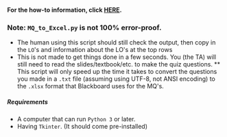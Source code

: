 **For the how-to information, click [HERE](https://github.com/rw4523/IS4523_TAScripts/blob/master/MQ_Scripts/README.md#mq_to_excelpy).**

### Note: `MQ_to_Excel.py` is not 100% error-proof. 
   * The human using this script should still check the output, then copy in the `LO`'s and information about the LO's at the top rows
   * This is not made to get things done in a few seconds. You (the TA) will still need to read the slides/textbook/etc. to make the quiz questions.
   ** This script will only speed up the time it takes to convert the questions you made 
   in a `.txt` file (assuming using UTF-8, not ANSI encoding) to the `.xlsx` format that Blackboard uses for the MQ's. 

##### Requirements
   * A computer that can run `Python 3` or later. 
   * Having `Tkinter`. (It should come pre-installed)
